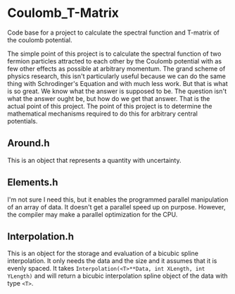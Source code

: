 # Coulomb_T-Matrix
Code base for a project to calculate the spectral function and T-matrix of the coulomb potential.

The simple point of this project is to calculate the spectral function of two fermion particles attracted to each other by the Coulomb potential with as few other effects as possible at arbitrary momentum. The grand scheme of physics research, this isn't particularly useful because we can do the same thing with Schrodinger's Equation and with much less work. But that is what is so great. We know what the answer is supposed to be. The question isn't what the answer ought be, but how do we get that answer. That is the actual point of this project. The point of this project is to determine the mathematical mechanisms required to do this for arbitrary central potentials.

## Around.h
This is an object that represents a quantity with uncertainty.

## Elements.h
I'm not sure I need this, but it enables the programmed parallel manipulation of an array of data. It doesn't get a parallel speed up on purpose. However, the compiler may make a parallel optimization for the CPU.

## Interpolation.h
This is an object for the storage and evaluation of a bicubic spline interpolation. It only needs the data and the size and it assumes that it is evenly spaced. It takes `Interpolation(<T>**Data, int XLength, int YLength)` and will return a bicubic interpolation spline object of the data with type `<T>`.
